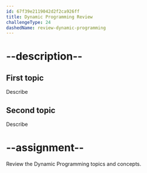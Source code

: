 ```yaml
---
id: 67f39e2119042d2f2ca926ff
title: Dynamic Programming Review
challengeType: 24
dashedName: review-dynamic-programming
---
```


# --description--

## First topic

Describe

## Second topic

Describe

# --assignment--

Review the Dynamic Programming topics and concepts.
